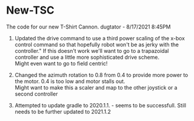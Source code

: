 # New-TSC
The code for our new T-Shirt Cannon.
dugtator - 8/17/2021 8:45PM
1) Updated the drive command to use a third power scaling of the x-box control command so that hopefully robot won't be as jerky with the controller."
   If this doesn't work we'll want to go to a trapazoidal controller and use a little more sophisticated drive scheme.  
   Might even want to go to field centric!

2) Changed the azimuth rotation to 0.8 from 0.4 to provide more power to the motor.  0.4 is too low and motor stalls out.  
   Might want to make this a scaler and map to the other joystick or a second controller

3) Attempted to update gradle to 2020.1.1. - seems to be successfull.  Still needs to be further updated to 2021.1.2
